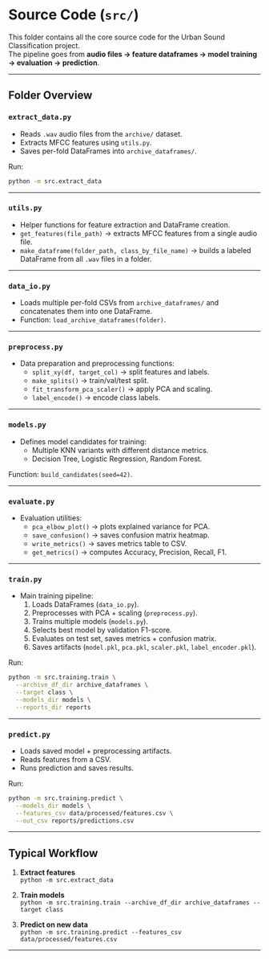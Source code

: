 # Source Code (`src/`)

This folder contains all the core source code for the Urban Sound Classification project.  
The pipeline goes from **audio files → feature dataframes → model training → evaluation → prediction**.

---

## Folder Overview

### `extract_data.py`
- Reads `.wav` audio files from the `archive/` dataset.
- Extracts MFCC features using `utils.py`.
- Saves per-fold DataFrames into `archive_dataframes/`.

Run:
```bash
python -m src.extract_data
```

---

### `utils.py`
- Helper functions for feature extraction and DataFrame creation.
- `get_features(file_path)` → extracts MFCC features from a single audio file.
- `make_dataframe(folder_path, class_by_file_name)` → builds a labeled DataFrame from all `.wav` files in a folder.

---

### `data_io.py`
- Loads multiple per-fold CSVs from `archive_dataframes/` and concatenates them into one DataFrame.
- Function: `load_archive_dataframes(folder)`.

---

### `preprocess.py`
- Data preparation and preprocessing functions:
  - `split_xy(df, target_col)` → split features and labels.
  - `make_splits()` → train/val/test split.
  - `fit_transform_pca_scaler()` → apply PCA and scaling.
  - `label_encode()` → encode class labels.

---

### `models.py`
- Defines model candidates for training:
  - Multiple KNN variants with different distance metrics.
  - Decision Tree, Logistic Regression, Random Forest.

Function: `build_candidates(seed=42)`.

---

### `evaluate.py`
- Evaluation utilities:
  - `pca_elbow_plot()` → plots explained variance for PCA.
  - `save_confusion()` → saves confusion matrix heatmap.
  - `write_metrics()` → saves metrics table to CSV.
  - `get_metrics()` → computes Accuracy, Precision, Recall, F1.

---

### `train.py`
- Main training pipeline:
  1. Loads DataFrames (`data_io.py`).
  2. Preprocesses with PCA + scaling (`preprocess.py`).
  3. Trains multiple models (`models.py`).
  4. Selects best model by validation F1-score.
  5. Evaluates on test set, saves metrics + confusion matrix.
  6. Saves artifacts (`model.pkl`, `pca.pkl`, `scaler.pkl`, `label_encoder.pkl`).

Run:
```bash
python -m src.training.train \
  --archive_df_dir archive_dataframes \
  --target class \
  --models_dir models \
  --reports_dir reports
```

---

### `predict.py`
- Loads saved model + preprocessing artifacts.
- Reads features from a CSV.
- Runs prediction and saves results.

Run:
```bash
python -m src.training.predict \
  --models_dir models \
  --features_csv data/processed/features.csv \
  --out_csv reports/predictions.csv
```

---

## Typical Workflow
1. **Extract features**  
   `python -m src.extract_data`

2. **Train models**  
   `python -m src.training.train --archive_df_dir archive_dataframes --target class`

3. **Predict on new data**  
   `python -m src.training.predict --features_csv data/processed/features.csv`

---
